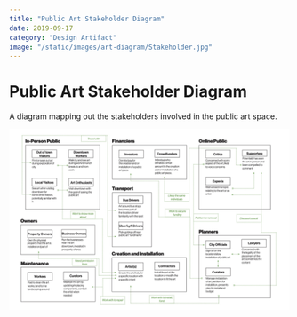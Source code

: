 ```yaml
---
title: "Public Art Stakeholder Diagram"
date: 2019-09-17
category: "Design Artifact"
image: "/static/images/art-diagram/Stakeholder.jpg"
---
```


# Public Art Stakeholder Diagram

A diagram mapping out the stakeholders involved in the public art space.

![](/static/images/art-diagram/Stakeholder.jpg)

